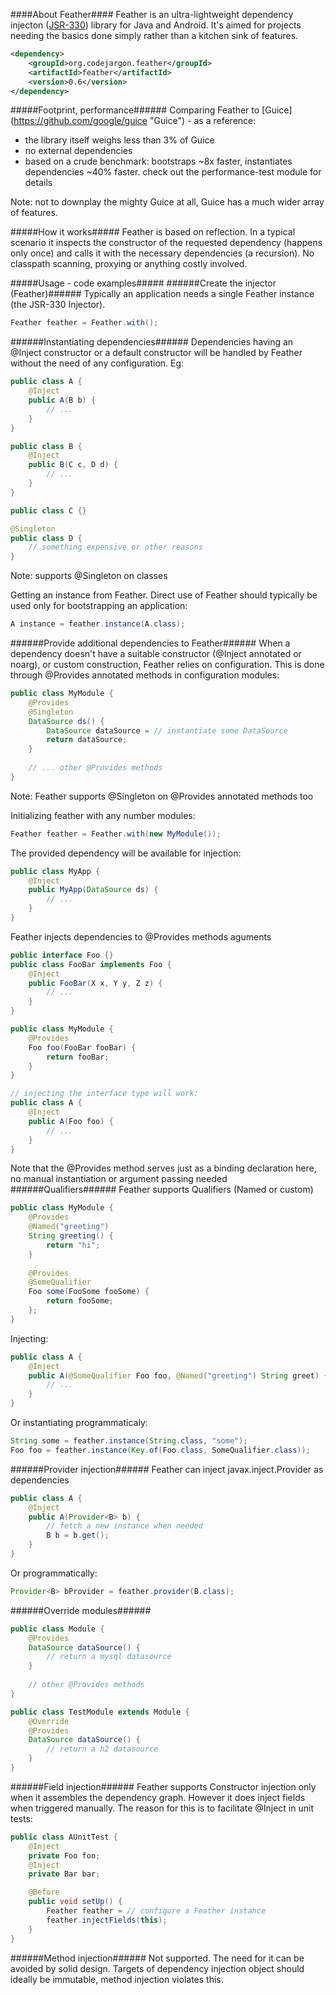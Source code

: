 ####About Feather####
Feather is an ultra-lightweight dependency injecton ([JSR-330](https://jcp.org/en/jsr/detail?id=330 "JSR-330")) library for Java and Android. It's aimed for projects needing the basics done simply rather than a kitchen sink of features.

```xml
<dependency>
    <groupId>org.codejargon.feather</groupId>
    <artifactId>feather</artifactId>
    <version>0.6</version>
</dependency>
```

#####Footprint, performance######
Comparing Feather to [Guice] (https://github.com/google/guice "Guice") - as a reference:
- the library itself weighs less than 3% of Guice
- no external dependencies
- based on a crude benchmark: bootstraps ~8x faster, instantiates dependencies ~40% faster. check out the performance-test module for details

Note: not to downplay the mighty Guice at all, Guice has a much wider array of features.

#####How it works#####
Feather is based on reflection. In a typical scenario it inspects the constructor of the requested dependency (happens only once) and calls it with the necessary dependencies (a recursion). No classpath scanning, proxying or anything costly involved.

#####Usage - code examples#####
######Create the injector (Feather)######
Typically an application needs a single Feather instance (the JSR-330 Injector).
```java
Feather feather = Feather.with();
```

######Instantiating dependencies######
Dependencies having an @Inject constructor or a default constructor will be handled by Feather without the need of any configuration. Eg:
```java
public class A {
    @Inject
    public A(B b) {
        // ...
    }
}

public class B {
    @Inject
    public B(C c, D d) {
        // ...
    }
}

public class C {}

@Singleton
public class D {
    // something expensive or other reasons
}
```
Note: supports @Singleton on classes  

Getting an instance from Feather. Direct use of Feather should typically be used only for bootstrapping an application:
```java
A instance = feather.instance(A.class);
```


######Provide additional dependencies to Feather######
When a dependency doesn't have a suitable constructor (@Inject annotated or noarg), or custom construction, Feather relies on configuration. This is done through @Provides annotated methods in configuration modules:
```java
public class MyModule {
    @Provides
    @Singleton 
    DataSource ds() {
        DataSource dataSource = // instantiate some DataSource
        return dataSource;
    }
    
    // ... other @Provides methods
}
```
Note: Feather supports @Singleton on @Provides annotated methods too  

Initializing feather with any number modules:
```java
Feather feather = Feather.with(new MyModule());
```
The provided dependency will be available for injection:
```java
public class MyApp {
    @Inject 
    public MyApp(DataSource ds) {
        // ...
    }
}
```
Feather injects dependencies to @Provides methods aguments
```java
public interface Foo {}
public class FooBar implements Foo {
    @Inject
    public FooBar(X x, Y y, Z z) {
        // ...
    }
}

public class MyModule {
    @Provides
    Foo foo(FooBar fooBar) {
        return fooBar;
    }
}

// injecting the interface type will work:
public class A {
    @Inject
    public A(Foo foo) {
        // ...
    }
}
```
Note that the @Provides method serves just as a binding declaration here, no manual instantiation or argument passing needed
######Qualifiers######
Feather supports Qualifiers (Named or custom)
```java
public class MyModule {
    @Provides
    @Named("greeting")
    String greeting() {
        return "hi";
    }
        
    @Provides
    @SomeQualifier
    Foo some(FooSome fooSome) {
        return fooSome;
    };
}
```
Injecting:
```java
public class A {
    @Inject
    public A(@SomeQualifier Foo foo, @Named("greeting") String greet) {
        // ...
    }
}
```
Or instantiating programmaticaly:
```java
String some = feather.instance(String.class, "some");
Foo foo = feather.instance(Key.of(Foo.class, SomeQualifier.class));
```
######Provider injection######
Feather can inject javax.inject.Provider as dependencies
```java
public class A {
    @Inject
    public A(Provider<B> b) {
        // fetch a new instance when needed
        B b = b.get();
    }
}
```
Or programmatically:
```java
Provider<B> bProvider = feather.provider(B.class);
```
######Override modules######
```java
public class Module {
    @Provides
    DataSource dataSource() {
        // return a mysql datasource
    }
    
    // other @Provides methods
}

public class TestModule extends Module {
    @Override
    @Provides
    DataSource dataSource() {
        // return a h2 datasource
    }
}
```
######Field injection######
Feather supports Constructor injection only when it assembles the dependency graph. However it does inject fields when triggered manually. The reason for this is to facilitate @Inject in unit tests:
```java
public class AUnitTest {
    @Inject
    private Foo foo;
    @Inject
    private Bar bar;

    @Before
    public void setUp() {
        Feather feather = // configure a Feather instance
        feather.injectFields(this);
    }
}
```
######Method injection######
Not supported. The need for it can be avoided by solid design. Targets of dependency injection object should ideally be immutable, method injection violates this.
